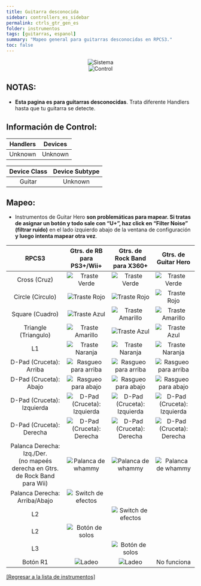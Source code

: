 ```yaml
---
title: Guitarra desconocida
sidebar: controllers_es_sidebar
permalink: ctrls_gtr_gen_es
folder: instrumentos
tags: [guitarras, espanol]
summary: "Mapeo general para guitarras desconocidas en RPCS3."
toc: false
---
```


<div align="center"> <img src="https://carlmylo.github.io/docu-rpcs3/images/instruments/plat/myst.png" alt="Sistema" title="Sistema"></div>

<div align="center"> <img src="https://carlmylo.github.io/docu-rpcs3/images/instruments/cont/mystcontrollers.png" alt="Control" title="Control"></div>

## NOTAS:  

* **Esta pagina es para guitarras desconocidas**. Trata diferente Handlers hasta que tu guitarra se detecte.

## Información de Control:

| Handlers | Devices |
|:------------------:|:---------------------:|
| Unknown | Unknown |

| Device Class | Device Subtype |
|:------------------:|:---------------------:|
| Guitar | Unknown |


## Mapeo: 
 
* Instrumentos de Guitar Hero **son problemáticas para mapear. Si tratas de asignar un botón y todo sale con “U+”, haz click en “Filter Noise” (filtrar ruido)** en el lado izquierdo abajo de la ventana de configuración **y luego intenta mapear otra vez**.

| **RPCS3**          | **Gtrs. de RB para PS3+/Wii+** | **Gtrs. de Rock Band para X360+** | **Gtrs. de Guitar Hero** |
|:------------------:|:---------------------:|:---------------------:|:-----------------------:|
| Cross (Cruz) | ![Traste Verde](https://carlmylo.github.io/docu-rpcs3/images/btns/gtrs/gf.png "Traste Verde") | ![Traste Verde](https://carlmylo.github.io/docu-rpcs3/images/btns/gtrs/gf.png "Traste Verde") | ![Traste Verde](https://carlmylo.github.io/docu-rpcs3/images/btns/gtrs/gf.png "Traste Verde") |
| Circle (Circulo) | ![Traste Rojo](https://carlmylo.github.io/docu-rpcs3/images/btns/gtrs/rf.png "Traste Rojo") | ![Traste Rojo](https://carlmylo.github.io/docu-rpcs3/images/btns/gtrs/rf.png "Traste Rojo") | ![Traste Rojo](https://carlmylo.github.io/docu-rpcs3/images/btns/gtrs/rf.png "Traste Rojo") |
| Square (Cuadro) | ![Traste Azul](https://carlmylo.github.io/docu-rpcs3/images/btns/gtrs/bf.png "Traste Azul") | ![Traste Amarillo](https://carlmylo.github.io/docu-rpcs3/images/btns/gtrs/yf.png "Traste Amarillo") | ![Traste Amarillo](https://carlmylo.github.io/docu-rpcs3/images/btns/gtrs/yf.png "Traste Amarillo") |
| Triangle (Triangulo) | ![Traste Amarillo](https://carlmylo.github.io/docu-rpcs3/images/btns/gtrs/yf.png "Traste Amarillo") | ![Traste Azul](https://carlmylo.github.io/docu-rpcs3/images/btns/gtrs/bf.png "Traste Azul") | ![Traste Azul](https://carlmylo.github.io/docu-rpcs3/images/btns/gtrs/bf.png "Traste Azul") |
| L1 | ![Traste Naranja](https://carlmylo.github.io/docu-rpcs3/images/btns/gtrs/of.png "Traste Naranja") | ![Traste Naranja](https://carlmylo.github.io/docu-rpcs3/images/btns/gtrs/of.png "Traste Naranja") | ![Traste Naranja](https://carlmylo.github.io/docu-rpcs3/images/btns/gtrs/of.png "Traste Naranja") |
| D-Pad (Cruceta): Arriba | ![Rasgueo para arriba](https://carlmylo.github.io/docu-rpcs3/images/btns/gtrs/sbu.png "Rasgueo para arriba") | ![Rasgueo para arriba](https://carlmylo.github.io/docu-rpcs3/images/btns/gtrs/sbu.png "Rasgueo para arriba") | ![Rasgueo para arriba](https://carlmylo.github.io/docu-rpcs3/images/btns/gtrs/sbu.png "Rasgueo para arriba") |
| D-Pad (Cruceta): Abajo | ![Rasgueo para abajo](https://carlmylo.github.io/docu-rpcs3/images/btns/gtrs/sbd.png "Rasgueo para abajo") | ![Rasgueo para abajo](https://carlmylo.github.io/docu-rpcs3/images/btns/gtrs/sbd.png "Rasgueo para abajo") | ![Rasgueo para abajo](https://carlmylo.github.io/docu-rpcs3/images/btns/gtrs/sbd.png "Rasgueo para abajo") |
| D-Pad (Cruceta): Izquierda | ![D-Pad (Cruceta): Izquierda](https://carlmylo.github.io/docu-rpcs3/images/btns/gtrs/dpl.png "D-Pad (Cruceta): Izquierda") | ![D-Pad (Cruceta): Izquierda](https://carlmylo.github.io/docu-rpcs3/images/btns/gtrs/dpl.png "D-Pad (Cruceta): Izquierda") | ![D-Pad (Cruceta): Izquierda](https://carlmylo.github.io/docu-rpcs3/images/btns/gtrs/dpl.png "D-Pad (Cruceta): Izquierda") |
| D-Pad (Cruceta): Derecha | ![D-Pad (Cruceta): Derecha](https://carlmylo.github.io/docu-rpcs3/images/btns/gtrs/dpr.png "D-Pad (Cruceta): Derecha") | ![D-Pad (Cruceta): Derecha](https://carlmylo.github.io/docu-rpcs3/images/btns/gtrs/dpr.png "D-Pad (Cruceta): Derecha") | ![D-Pad (Cruceta): Derecha](https://carlmylo.github.io/docu-rpcs3/images/btns/gtrs/dpr.png "D-Pad (Cruceta): Derecha") |
| Palanca Derecha: <br/> Izq./Der. <br/> (no mapeés derecha en Gtrs. de Rock Band para Wii) | ![Palanca de whammy](https://carlmylo.github.io/docu-rpcs3/images/btns/gtrs/wb.png "Palanca de whammy") | ![Palanca de whammy](https://carlmylo.github.io/docu-rpcs3/images/btns/gtrs/wb.png "Palanca de whammy") | ![Palanca de whammy](https://carlmylo.github.io/docu-rpcs3/images/btns/gtrs/wb.png "Palanca de whammy") |
| Palanca Derecha: Arriba/Abajo | ![Switch de efectos](https://carlmylo.github.io/docu-rpcs3/images/btns/gtrs/fx.png "Switch de efectos") | | |
| L2 | | ![Switch de efectos](https://carlmylo.github.io/docu-rpcs3/images/btns/gtrs/fx.png "Switch de efectos") | |
| L2 | ![Botón de solos](https://carlmylo.github.io/docu-rpcs3/images/btns/gtrs/solo.png "Botón de solos") | | |
| L3 | | ![Botón de solos](https://carlmylo.github.io/docu-rpcs3/images/btns/gtrs/solo.png "Botón de solos") | |
| Botón R1 | ![Ladeo](https://carlmylo.github.io/docu-rpcs3/images/btns/gtrs/ts.png "Ladeo") | ![Ladeo](https://carlmylo.github.io/docu-rpcs3/images/btns/gtrs/ts.png "Ladeo") | No funciona |

[[Regresar a la lista de instrumentos]](https://carlmylo.github.io/docu-rpcs3/ctrls_es#lista-de-instrumentos)